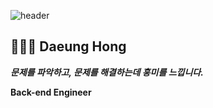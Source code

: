 
![header](https://capsule-render.vercel.app/api?type=waving&color=gradient&height=160&section=header&text=Jay&fontSize=70)


## 👨🏻‍💻  Daeung Hong 
***문제를 파악하고, 문제를 해결하는데 흥미를 느낍니다.***

**Back-end Engineer**





